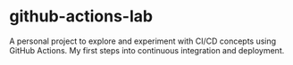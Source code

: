 # github-actions-lab
A personal project to explore and experiment with CI/CD concepts using GitHub Actions. My first steps into continuous integration and deployment.
